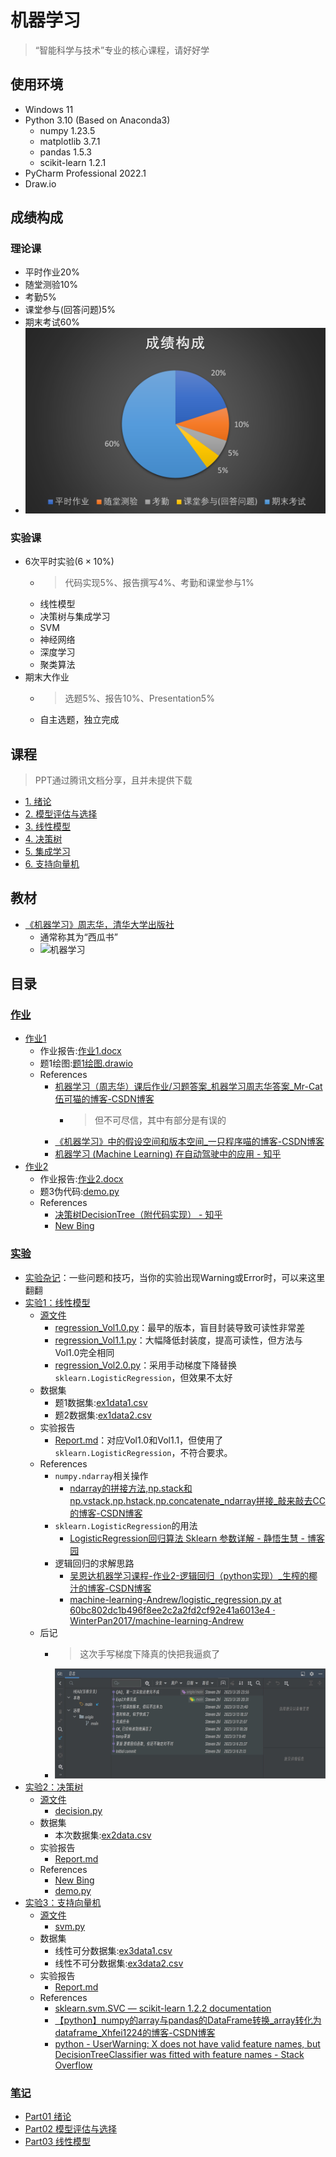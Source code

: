 # 机器学习

> “智能科学与技术”专业的核心课程，请好好学

## 使用环境

* Windows 11
* Python 3.10 (Based on Anaconda3)
  * numpy 1.23.5
  * matplotlib 3.7.1
  * pandas 1.5.3
  * scikit-learn 1.2.1
* PyCharm Professional 2022.1
* Draw.io

## 成绩构成

### 理论课

* 平时作业20%
* 随堂测验10%
* 考勤5%
* 课堂参与(回答问题)5%
* 期末考试60%
* <img alt="理论课成绩构成" width=512 src="./IMG/理论课成绩构成.png">

### 实验课

* 6次平时实验($6\times 10\%$)
  * > 代码实现5%、报告撰写4%、考勤和课堂参与1%
  * 线性模型
  * 决策树与集成学习
  * SVM
  * 神经网络
  * 深度学习
  * 聚类算法
* 期末大作业
  * > 选题5%、报告10%、Presentation5%
  * 自主选题，独立完成

## 课程

> PPT通过腾讯文档分享，且并未提供下载

* [1. 绪论](https://docs.qq.com/slide/DSktGTExXQWdvSHND)
* [2. 模型评估与选择](https://docs.qq.com/slide/DSk1DQ3dEVHp2a3BL)
* [3. 线性模型](https://docs.qq.com/slide/DSk5aeFRRYmJPU1J4)
* [4. 决策树](https://docs.qq.com/slide/DSkdBcnJZWVBkdENw)
* [5. 集成学习](https://docs.qq.com/slide/DSnZDZktQTFlnS0J3)
* [6. 支持向量机](https://docs.qq.com/pdf/DSmJmeXRQckVMckpC)

## 教材

* [《机器学习》周志华，清华大学出版社](https://book.douban.com/subject/26708119/)
  * 通常称其为“西瓜书”
  * <img alt="机器学习" width=256 src="https://img1.doubanio.com/view/subject/s/public/s28735609.jpg">

## 目录

### [作业](./Homework)

* [作业1](./Homework/Hwk1)
  * 作业报告:[作业1.docx](./Homework/Hwk1/作业1.docx)
  * 题1绘图:[题1绘图.drawio](./Homework/Hwk1/题1绘图.drawio)
  * References
    * [机器学习（周志华）课后作业/习题答案_机器学习周志华答案_Mr-Cat伍可猫的博客-CSDN博客](https://blog.csdn.net/Mr_Cat123/article/details/86614696)
      * > 但不可尽信，其中有部分是有误的
    * [《机器学习》中的假设空间和版本空间_一只程序喵的博客-CSDN博客](https://blog.csdn.net/anqijiayou/article/details/79697900)
    * [机器学习 (Machine Learning) 在自动驾驶中的应用 - 知乎](https://zhuanlan.zhihu.com/p/550635742)
* [作业2](./Homework/Hwk2)
  * 作业报告:[作业2.docx](./Homework/Hwk2/作业2.docx)
  * 题3伪代码:[demo.py](./Homework/Hwk2/demo.py)
  * References
    * [决策树DecisionTree（附代码实现） - 知乎](https://zhuanlan.zhihu.com/p/149510491)
    * [New Bing](https://www.bing.com/search?q=Bing+AI&showconv=1&FORM=hpcodx)

### [实验](./Experiment)

* [实验杂记](./Experiments/Jottings/Jottings.md)：一些问题和技巧，当你的实验出现Warning或Error时，可以来这里翻翻
* [实验1：线性模型](./Experiments/Exp1：线性模型)
  * [源文件](./Experiments/Exp1：线性模型/Code)
    * [regression_Vol1.0.py](./Experiments/Exp1：线性模型/Code/regression_Vol1.0.py)：最早的版本，盲目封装导致可读性非常差
    * [regression_Vol1.1.py](./Experiments/Exp1：线性模型/Code/regression_Vol1.1.py)：大幅降低封装度，提高可读性，但方法与Vol1.0完全相同
    * [regression_Vol2.0.py](./Experiments/Exp1：线性模型/Code/regression_Vol2.0.py)：采用手动梯度下降替换`sklearn.LogisticRegression`，但效果不太好
  * 数据集
    * 题1数据集:[ex1data1.csv](./Experiments/Exp1：线性模型/Code/ex1data1.csv)
    * 题2数据集:[ex1data2.csv](./Experiments/Exp1：线性模型/Code/ex1data2.csv)
  * 实验报告
    * [Report.md](./Experiments/Exp1：线性模型/Report.md)：对应Vol1.0和Vol1.1，但使用了`sklearn.LogisticRegression`，不符合要求。
  * References
    * `numpy.ndarray`相关操作
      * [ndarray的拼接方法,np.stack和np.vstack,np.hstack,np.concatenate_ndarray拼接_敲来敲去CC的博客-CSDN博客](https://blog.csdn.net/yuzhihuan1224/article/details/100977580)
    * `sklearn.LogisticRegression`的用法
      * [LogisticRegression回归算法 Sklearn 参数详解 - 静悟生慧 - 博客园](https://www.cnblogs.com/Allen-rg/p/12573149.html)
    * 逻辑回归的求解思路
      * [吴恩达机器学习课程-作业2-逻辑回归（python实现）_生榨的椰汁的博客-CSDN博客](https://blog.csdn.net/weixin_44027820/article/details/104540762)
      * [machine-learning-Andrew/logistic_regression.py at 60bc802dc1b496f8ee2c2a2fd2cf92e41a6013e4 · WinterPan2017/machine-learning-Andrew](https://github.com/WinterPan2017/machine-learning-Andrew/blob/60bc802dc1b496f8ee2c2a2fd2cf92e41a6013e4/ex2_logistic_regression/logistic_regression.py#L90)
  * 后记
    * > 这次手写梯度下降真的快把我逼疯了
    * ![Exp1Ques2的尝试log](./IMG/Exp1Ques2的尝试log.jpg)
* [实验2：决策树](./Experiments/Exp2：决策树)
  * [源文件](./Experiments/Exp2：决策树/Code)
    * [decision.py](./Experiments/Exp2：决策树/Code/decision.py)
  * 数据集
    * 本次数据集:[ex2data.csv](./Experiments/Exp2：决策树/Code/ex2data.csv)
  * 实验报告
    * [Report.md](./Experiments/Exp2：决策树/Report.md)
  * References
    * [New Bing](https://www.bing.com/search?q=Bing+AI&showconv=1&FORM=hpcodx)
    * [demo.py](./Experiments/Exp2：决策树/Code/demo.py)
* [实验3：支持向量机](./Experiments/Exp3：支持向量机)
  * [源文件](./Experiments/Exp3：支持向量机/Code)
    * [svm.py](./Experiments/Exp3：支持向量机/Code/svm.py)
  * 数据集
    * 线性可分数据集:[ex3data1.csv](./Experiments/Exp3：支持向量机/Code/ex3data1.csv)
    * 线性不可分数据集:[ex3data2.csv](./Experiments/Exp3：支持向量机/Code/ex3data2.csv)
  * 实验报告
    * [Report.md](./Experiments/Exp3：支持向量机/Report.md)
  * References
    * [sklearn.svm.SVC — scikit-learn 1.2.2 documentation](https://scikit-learn.org/stable/modules/generated/sklearn.svm.SVC.html)
    * [【python】numpy的array与pandas的DataFrame转换_array转化为dataframe_Xhfei1224的博客-CSDN博客](https://blog.csdn.net/weixin_41990278/article/details/96284805)
    * [python - UserWarning: X does not have valid feature names, but DecisionTreeClassifier was fitted with feature names - Stack Overflow](https://stackoverflow.com/questions/73914558/userwarning-x-does-not-have-valid-feature-names-but-decisiontreeclassifier-was)

### [笔记](./Notes)

* [Part01 绪论](./Notes/Part01-绪论.md)
* [Part02 模型评估与选择](./Notes/Part02-模型评估与选择.md)
* [Part03 线性模型](./Notes/Part03-线性模型.md) 